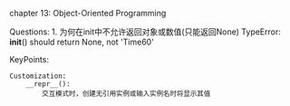 chapter 13:
	Object-Oriented Programming


Questions:
	1. 为何在init中不允许返回对象或数值(只能返回None)
		TypeError: __init__() should return None, not 'Time60'



KeyPoints:

	Customization:
		__repr__():	
			交互模式时，创建无引用实例或输入实例名时将显示其值
